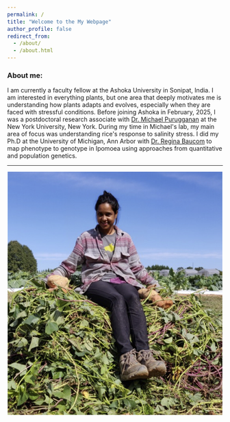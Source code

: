 ```yaml
---
permalink: /
title: "Welcome to the My Webpage"
author_profile: false
redirect_from: 
  - /about/
  - /about.html
---
```


### **About me:**
I am currently a faculty fellow at the Ashoka University in Sonipat, India. I am interested in everything plants, but one area that deeply motivates me is understanding how plants adapts and evolves, especially when they are faced with stressful conditions. 
Before joining Ashoka in February, 2025, I was a postdoctoral research associate with [Dr. Michael Purugganan](https://puruggananlab.org/) at the New York University, New York. During my time in Michael's lab, my main area of focus was understanding rice's response to salinity stress. 
I did my Ph.D at the University of Michigan, Ann Arbor with [Dr. Regina Baucom](https://baucomlab.wordpress.com/) to map phenotype to genotype in Ipomoea using approaches from quantitative and population genetics.

-----
<div style="float: center; padding-right: 1px">
    <a href="http://gupta-plantgenevo.github.io/images/profilePic.png"><img src="/images/profilePic.png" title="A throne of one sweetpotato plant" width="600" border="0" onClick="_gaq.push(['_trackEvent', 'IMGs', 'Image', 'grandiflora']);"></a>
</div>
